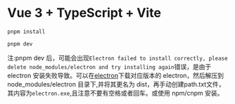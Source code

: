 # Vue 3 + TypeScript + Vite

`pnpm install`

`pnpm dev`

注:pnpm dev 后，可能会出现`Electron failed to install correctly, please delete node_modules/electron and try installing again`错误，是由于 electron 安装失败导致。可以在[electron](https://github.com/electron/electron/releases/download/v36.1.0/electron-v36.1.0-win32-x64.zip)下载对应版本的 electron，然后解压到 node_modules/electron 目录下,并将其更名为 dist，再手动创建path.txt文件，其内容为```electron.exe```,且注意不要有空格或者回车。或使用 npm/cnpm 安装。

